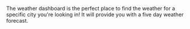 The weather dashboard is the perfect place to find the weather for a specific city you're looking in! It will provide you with a five day weather forecast.